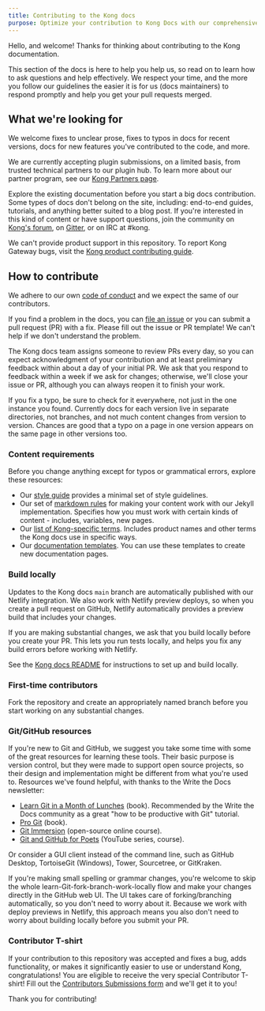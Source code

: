 ```yaml
---
title: Contributing to the Kong docs
purpose: Optimize your contribution to Kong Docs with our comprehensive guidelines and documentation. Learn how to contribute effectively and powerfully!
---
```


<!-- vale off -->

Hello, and welcome! Thanks for thinking about contributing to the Kong documentation.

This section of the docs is here to help you help us, so read on to learn how to ask questions and help effectively.
We respect your time, and the more you follow our guidelines the easier it is for us (docs maintainers) to respond
promptly and help you get your pull requests merged.

## What we're looking for

We welcome fixes to unclear prose, fixes to typos in docs for recent versions, docs for new features you've contributed to
the code, and more.

We are currently accepting plugin submissions, on a limited basis, from trusted technical partners to our plugin hub. To learn more about our partner program, see our [Kong Partners page](https://konghq.com/partners).

Explore the existing documentation before you start a big docs contribution. Some types of docs don't belong on the site, including: end-to-end guides, tutorials, and anything better suited to a blog post. If you're interested in
this kind of content or have support questions, join the community on [Kong's forum](https://discuss.konghq.com/), on
[Gitter](https://gitter.im/Kong/kong), or on IRC at #kong.

We can't provide product support in this repository. To report Kong Gateway bugs, visit the [Kong product contributing guide](https://github.com/Kong/kong/blob/master/CONTRIBUTING.md#where-to-report-bugs).

## How to contribute

We adhere to our own [code of conduct](https://github.com/Kong/docs.konghq.com/blob/main/CODE_OF_CONDUCT.md) and we expect the same of our contributors.

If you find a problem in the docs, you can [file an issue](https://github.com/kong/docs.konghq.com/issues/new)
or you can submit a pull request (PR) with a fix. Please fill out the issue or PR template! We can't help if we don't understand the problem.

The Kong docs team assigns someone to review PRs every day, so you can expect acknowledgment of your contribution and at least preliminary
feedback within about a day of your initial PR. We ask that you respond to feedback within a week if we ask for changes; otherwise, we'll close
your issue or PR, although you can always reopen it to finish your work.

If you fix a typo, be sure to check for it everywhere, not just in the one instance you found. Currently docs for each version live in separate directories, not branches, and not much content changes from
version to version. Chances are good that a typo on a page in one version appears on the same page in other versions too.

### Content requirements

Before you change anything except for typos or grammatical errors, explore these resources:

* Our [style guide](/contributing/style-guide/) provides a minimal set of style guidelines.
* Our set of [markdown rules](/contributing/markdown-rules/) for making your content work with our Jekyll implementation. Specifies how you must
work with certain kinds of content - includes, variables, new pages.
* Our [list of Kong-specific terms](/contributing/word-choice/). Includes product names and other terms the Kong docs use in specific ways.
* Our [documentation templates](https://github.com/Kong/docs.konghq.com/tree/main/docs/templates). You can use these templates to create new documentation pages. 

### Build locally

Updates to the Kong docs `main` branch are automatically published with our Netlify integration. We also work with Netlify preview deploys, so when you create a pull request on GitHub, Netlify automatically provides a preview build that includes your changes.

If you are making substantial changes, we ask that you build locally before you create your PR. This lets you run tests locally, and helps you fix any build errors before working with Netlify.

See the [Kong docs README](https://github.com/Kong/docs.konghq.com/blob/main/README.md) for instructions to set up and build locally.

### First-time contributors

Fork the repository and create an appropriately named branch before you start working on any substantial changes.

### Git/GitHub resources

If you're new to Git and GitHub, we suggest you take some time with some of the great resources for learning these tools. Their basic purpose
is version control, but they were made to support open source projects, so their design and implementation might be different from what
you're used to. Resources we've found helpful, with thanks to the Write the Docs newsletter:

* [Learn Git in a Month of Lunches](https://www.amazon.com/Learn-Month-Lunches-Rick-Umali/dp/1617292419) (book). Recommended by the Write the Docs
community as a great "how to be productive with Git" tutorial.
* [Pro Git](https://git-scm.com/book/en/v2) (book).
* [Git Immersion](http://gitimmersion.com) (open-source online course).
* [Git and GitHub for Poets](https://www.youtube.com/playlist?list=PLRqwX-V7Uu6ZF9C0YMKuns9sLDzK6zoiV) (YouTube series, course).

Or consider a GUI client instead of the command line, such as GitHub Desktop, TortoiseGit (Windows), Tower, Sourcetree, or GitKraken.

If you're making small spelling or grammar changes, you're welcome to skip the whole learn-Git-fork-branch-work-locally flow and make your changes directly in the GitHub web UI. The UI takes care of forking/branching automatically, so you don't need to worry about it. Because we work with deploy previews in Netlify, this approach means you also don't need to worry about building locally before you submit your PR.

### Contributor T-shirt

If your contribution to this repository was accepted and fixes a bug, adds
functionality, or makes it significantly easier to use or understand Kong,
congratulations! You are eligible to receive the very special Contributor
T-shirt! Fill out the [Contributors Submissions form](https://goo.gl/forms/5w6mxLaE4tz2YM0L2) and we'll
get it to you!

Thank you for contributing!
